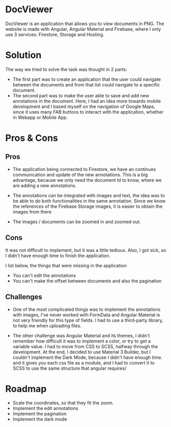 # DocViewer

DocViewer is an application that allows you to view documents in PNG.
The website is made with Angular, Angular Material and Firebase, where I only use 3 services:
Firestore, Storage and Hosting.

# Solution
The way we tried to solve the task was thought in 2 parts:
 - The first part was to create an application that the user could navigate between the documents
and from that list could navigate to a specific document.
 - The second part was to make the user able to save and add new annotations in the document.
 Here, I had an idea more towards mobile development and I based myself on the navigation of Google Maps,
since it uses many FAB buttons to interact with the application, whether in Webapp or Mobile App.
 
# Pros & Cons

## Pros
  - The application being connected to Firestore, we have an continues communication and update of the new annotations.
This is a big advantage, because we only need the document Id to know, where we are adding a new annotations.

  - The annotations can be integrated with images and text, the idea was to be able to do both functionalities in the same annotation.
Since we know the references of the Firebase Storage images, it is easier to obtain the images from there
  - The images / documents can be zoomed in and zoomed out. 
 
## Cons
It was not difficult to implement, but it was a little tedious.
Also, I got sick, so I didn't have enough time to finish the application.

I list below, the things that were missing in the application
 - You can't edit the annotations
 - You can't make the offset between documents and also the pagination

## Challenges
  - One of the most complicated things was to implement the annotations with images,
I've never worked with FormData and Angular Material is not very friendly for this type of fields.
I had to use a third-party library, to help me when uploading files.

  - The other challenge was Angular Material and its themes, I didn't remember how difficult it was to implement a color,
or try to get a variable value. I had to move from CSS to SCSS, halfway through the development.
At the end, I decided to use Material 3 Builder, but I couldn't implement the Dark Mode, because I didn't have enough time.
and it gives you each css file as a module, and I had to convert it to SCSS to use the same structure that angular requires/

# Roadmap
  - Scale the coordinates, so that they fit the zoom.
  - Implement the edit annotations
  - Implement the pagination
  - Implement the dark mode

